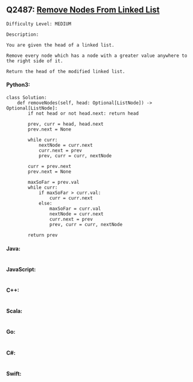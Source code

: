 ## Q2487: [Remove Nodes From Linked List](https://leetcode.com/problems/remove-nodes-from-linked-list/)

```
Difficulty Level: MEDIUM
```

```
Description:

You are given the head of a linked list.

Remove every node which has a node with a greater value anywhere to the right side of it.

Return the head of the modified linked list.
```

#### Python3:

```
class Solution:
    def removeNodes(self, head: Optional[ListNode]) -> Optional[ListNode]:
        if not head or not head.next: return head

        prev, curr = head, head.next
        prev.next = None

        while curr:
            nextNode = curr.next
            curr.next = prev
            prev, curr = curr, nextNode

        curr = prev.next
        prev.next = None

        maxSoFar = prev.val
        while curr:
            if maxSoFar > curr.val:
                curr = curr.next
            else:
                maxSoFar = curr.val
                nextNode = curr.next
                curr.next = prev
                prev, curr = curr, nextNode

        return prev
```

#### Java:

```

```

#### JavaScript:

```

```

#### C++:

```

```

#### Scala:

```

```

#### Go:

```

```

#### C#:

```

```

#### Swift:

```

```